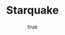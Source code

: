 ---
title: "Starquake"
bookCover: "/assets/book-covers/starquake.jpg"
slug: "starquake"
bookAuthor: "Robert L. Forward"
rating: 10
done: false
tags: []
detailedNotes: false
amazonLink: ""
author:
  name: Rico Trebeljahr
  picture: "/assets/blog/profile.jpeg"
---